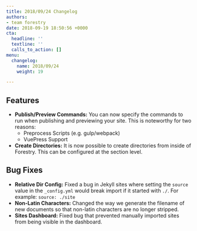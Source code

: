 ```yaml
---
title: 2018/09/24 Changelog
authors:
- team forestry
date: 2018-09-19 18:50:56 +0000
cta:
  headline: ''
  textline: ''
  calls_to_action: []
menu:
  changelog:
    name: 2018/09/24
    weight: 19

---
```

## Features

* **Publish/Preview Commands:** You can now specify the commands to run when publishing and previewing your site. This is noteworthy for two reasons:
  * Preprocess Scripts (e.g. gulp/webpack)
  * VuePress Support
* **Create Directories:** It is now possible to create directories from inside of Forestry. This can be configured at the section level.

## Bug Fixes

* **Relative Dir Config:** Fixed a bug in Jekyll sites where setting the `source` value in the `_config.yml` would break import if it started with `./`. For example: `source: ./site`
* **Non-Latin Characters:** Changed the way we generate the filename of new documents so that non-latin characters are no longer stripped.
* **Sites Dashboard:** Fixed bug that prevented manually imported sites from being visible in the dashboard.
